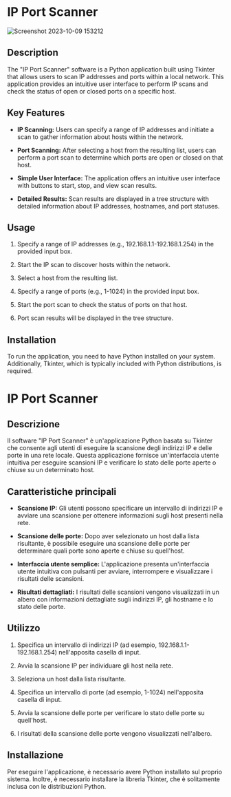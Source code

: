 # IP Port Scanner

![Screenshot 2023-10-09 153212](https://github.com/elektronoide/IP-Port-Scanner/assets/134635227/cc988883-6d89-495e-bf6a-4a1ca8d23ae1)

## Description

The "IP Port Scanner" software is a Python application built using Tkinter that allows users to scan IP addresses and ports within a local network. This application provides an intuitive user interface to perform IP scans and check the status of open or closed ports on a specific host.

## Key Features

- **IP Scanning:** Users can specify a range of IP addresses and initiate a scan to gather information about hosts within the network.

- **Port Scanning:** After selecting a host from the resulting list, users can perform a port scan to determine which ports are open or closed on that host.

- **Simple User Interface:** The application offers an intuitive user interface with buttons to start, stop, and view scan results.

- **Detailed Results:** Scan results are displayed in a tree structure with detailed information about IP addresses, hostnames, and port statuses.

## Usage

1. Specify a range of IP addresses (e.g., 192.168.1.1-192.168.1.254) in the provided input box.

2. Start the IP scan to discover hosts within the network.

3. Select a host from the resulting list.

4. Specify a range of ports (e.g., 1-1024) in the provided input box.

5. Start the port scan to check the status of ports on that host.

6. Port scan results will be displayed in the tree structure.

## Installation

To run the application, you need to have Python installed on your system. Additionally, Tkinter, which is typically included with Python distributions, is required.

# IP Port Scanner

## Descrizione

Il software "IP Port Scanner" è un'applicazione Python basata su Tkinter che consente agli utenti di eseguire la scansione degli indirizzi IP e delle porte in una rete locale. Questa applicazione fornisce un'interfaccia utente intuitiva per eseguire scansioni IP e verificare lo stato delle porte aperte o chiuse su un determinato host.

## Caratteristiche principali

- **Scansione IP:** Gli utenti possono specificare un intervallo di indirizzi IP e avviare una scansione per ottenere informazioni sugli host presenti nella rete.

- **Scansione delle porte:** Dopo aver selezionato un host dalla lista risultante, è possibile eseguire una scansione delle porte per determinare quali porte sono aperte e chiuse su quell'host.

- **Interfaccia utente semplice:** L'applicazione presenta un'interfaccia utente intuitiva con pulsanti per avviare, interrompere e visualizzare i risultati delle scansioni.

- **Risultati dettagliati:** I risultati delle scansioni vengono visualizzati in un albero con informazioni dettagliate sugli indirizzi IP, gli hostname e lo stato delle porte.

## Utilizzo

1. Specifica un intervallo di indirizzi IP (ad esempio, 192.168.1.1-192.168.1.254) nell'apposita casella di input.

2. Avvia la scansione IP per individuare gli host nella rete.

3. Seleziona un host dalla lista risultante.

4. Specifica un intervallo di porte (ad esempio, 1-1024) nell'apposita casella di input.

5. Avvia la scansione delle porte per verificare lo stato delle porte su quell'host.

6. I risultati della scansione delle porte vengono visualizzati nell'albero.

## Installazione

Per eseguire l'applicazione, è necessario avere Python installato sul proprio sistema. Inoltre, è necessario installare la libreria Tkinter, che è solitamente inclusa con le distribuzioni Python.
